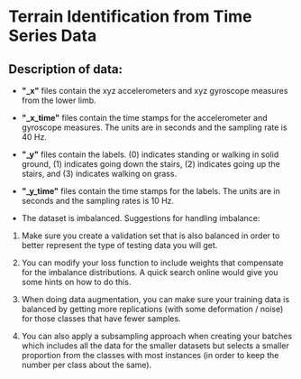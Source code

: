 # Terrain Identification from Time Series Data

## Description of data:

* **"_x"** files contain the xyz accelerometers and xyz gyroscope measures from the lower limb.
* **"_x_time"** files contain the time stamps for the accelerometer and gyroscope measures. The units are in seconds and the sampling rate is 40 Hz.
* **"_y"** files contain the labels. (0) indicates standing or walking in solid ground, (1) indicates going down the stairs, (2) indicates going up the stairs, and (3) indicates walking on grass.
* **"_y_time"** files contain the time stamps for the labels. The units are in seconds and the sampling rates is 10 Hz. 

* The dataset is imbalanced. Suggestions for handling imbalance: 
1. Make sure you create a validation set that is also balanced in order to better represent the type of testing data you will get.

2. You can modify your loss function to include weights that compensate for the imbalance distributions. A quick search online would give you some hints on how to do this.

3. When doing data augmentation, you can make sure your training data is balanced by getting more replications (with some deformation / noise) for those classes that have fewer samples.

4. You can also apply a subsampling approach when creating your batches which includes all the data for the smaller datasets but selects a smaller proportion from the classes with most instances (in order to keep the number per class about the same).
